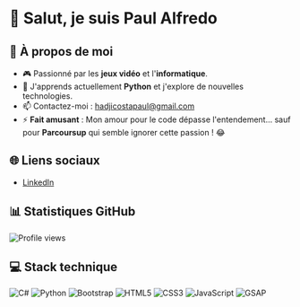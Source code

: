 # 👋 Salut, je suis Paul Alfredo

## 👀 À propos de moi
- 🎮 Passionné par les **jeux vidéo** et l'**informatique**.
- 🌱 J'apprends actuellement **Python** et j'explore de nouvelles technologies.
- 📫 Contactez-moi : [hadjicostapaul@gmail.com](mailto:hadjicostapaul@gmail.com)
- ⚡ **Fait amusant** : Mon amour pour le code dépasse l'entendement... sauf pour **Parcoursup** qui semble ignorer cette passion ! 😂

## 🌐 Liens sociaux
- [LinkedIn](https://www.linkedin.com/in/paul-hadjicosta-3143b4234/)

## 📊 Statistiques GitHub
![Profile views](https://komarev.com/ghpvc/?username=paulalfredo&label=Profile%20views&color=blue&style=plastic)

## 💻 Stack technique
![C#](https://img.shields.io/badge/csharp-%23239120.svg?style=for-the-badge&logo=csharp&logoColor=white)
![Python](https://img.shields.io/badge/python-%2314354C.svg?style=for-the-badge&logo=python&logoColor=white)
![Bootstrap](https://img.shields.io/badge/bootstrap-%238511FA.svg?style=for-the-badge&logo=bootstrap&logoColor=white)
![HTML5](https://img.shields.io/badge/html5-%23E34F26.svg?style=for-the-badge&logo=html5&logoColor=white)
![CSS3](https://img.shields.io/badge/css3-%231572B6.svg?style=for-the-badge&logo=css3&logoColor=white)
![JavaScript](https://img.shields.io/badge/javascript-%23323330.svg?style=for-the-badge&logo=javascript&logoColor=%23F7DF1E)
![GSAP](https://img.shields.io/badge/gsap-%2388CE02.svg?style=for-the-badge&logo=greensock&logoColor=white)


